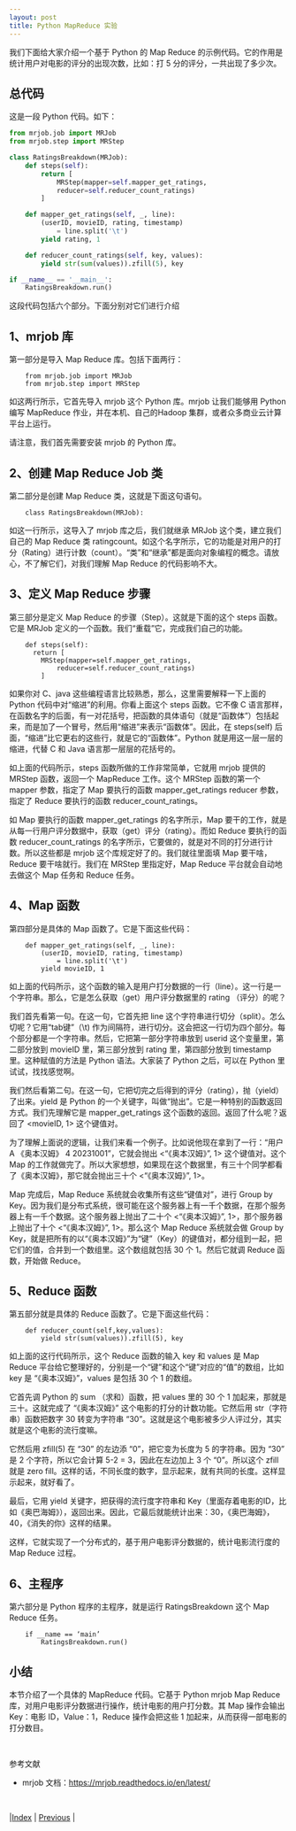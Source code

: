 ```yaml
---
layout: post
title: Python MapReduce 实验
---
```


我们下面给大家介绍一个基于 Python 的 Map Reduce 的示例代码。它的作用是统计用户对电影的评分的出现次数，比如：打 5 分的评分，一共出现了多少次。

## 总代码

这是一段 Python 代码。如下：

```py
from mrjob.job import MRJob
from mrjob.step import MRStep

class RatingsBreakdown(MRJob):
    def steps(self):
        return [
            MRStep(mapper=self.mapper_get_ratings,
            reducer=self.reducer_count_ratings)
        ]

    def mapper_get_ratings(self, _, line):
        (userID, movieID, rating, timestamp) 
            = line.split('\t')
        yield rating, 1

    def reducer_count_ratings(self, key, values):
        yield str(sum(values)).zfill(5), key

if __name__ == '__main__':
    RatingsBreakdown.run()
```

这段代码包括六个部分。下面分别对它们进行介绍

## 1、mrjob 库

第一部分是导入 Map Reduce 库。包括下面两行：

        from mrjob.job import MRJob
        from mrjob.step import MRStep

如这两行所示，它首先导入 mrjob 这个 Python 库。mrjob 让我们能够用 Python 编写 MapReduce 作业，并在本机、自己的Hadoop 集群，或者众多商业云计算平台上运行。

请注意，我们首先需要安装 mrjob 的 Python 库。

## 2、创建 Map Reduce Job 类

第二部分是创建 Map Reduce 类，这就是下面这句语句。

        class RatingsBreakdown(MRJob):

如这一行所示，这导入了 mrjob 库之后，我们就继承 MRJob 这个类，建立我们自己的 Map Reduce 类 ratingcount。如这个名字所示，它的功能是对用户的打分（Rating）进行计数（count）。“类”和“继承”都是面向对象编程的概念。请放心，不了解它们，对我们理解 Map Reduce 的代码影响不大。

## 3、定义 Map Reduce 步骤

第三部分是定义 Map Reduce 的步骤（Step）。这就是下面的这个 steps 函数。它是 MRJob 定义的一个函数。我们“重载”它，完成我们自己的功能。

        def steps(self):
          return [
            MRStep(mapper=self.mapper_get_ratings,
                reducer=self.reducer_count_ratings)
            ]

如果你对 C、java 这些编程语言比较熟悉，那么，这里需要解释一下上面的 Python 代码中对“缩进”的利用。你看上面这个 steps 函数。它不像 C 语言那样，在函数名字的后面，有一对花括号，把函数的具体语句（就是“函数体”）包括起来，而是加了一个冒号，然后用“缩进”来表示“函数体”。因此，在 steps(self) 后面，“缩进”比它更右的这些行，就是它的“函数体”。Python 就是用这一层一层的缩进，代替 C 和 Java 语言那一层层的花括号的。

如上面的代码所示，steps 函数所做的工作非常简单，它就用 mrjob 提供的 MRStep 函数，返回一个 MapReduce 工作。这个 MRStep 函数的第一个 mapper 参数，指定了 Map 要执行的函数 mapper_get_ratings reducer 参数，指定了 Reduce 要执行的函数 reducer_count_ratings。

如 Map 要执行的函数 mapper_get_ratings 的名字所示，Map 要干的工作，就是从每一行用户评分数据中，获取（get）评分（rating）。而如 Reduce 要执行的函数 reducer_count_ratings 的名字所示，它要做的，就是对不同的打分进行计数。所以这些都是 mrjob 这个库规定好了的。我们就往里面填 Map 要干啥，Reduce 要干啥就行。我们在 MRStep 里指定好，Map Reduce 平台就会自动地去做这个 Map 任务和 Reduce 任务。

## 4、Map 函数

第四部分是具体的 Map 函数了。它是下面这些代码：

        def mapper_get_ratings(self, _, line):
            (userID, movieID, rating, timestamp) 
                = line.split('\t')
            yield movieID, 1

如上面的代码所示，这个函数的输入是用户打分数据的一行（line）。这一行是一个字符串。那么，它是怎么获取（get）用户评分数据里的 rating （评分）的呢？

我们首先看第一句。在这一句，它首先把 line 这个字符串进行切分（split）。怎么切呢？它用“tab键”（\t) 作为间隔符，进行切分。这会把这一行切为四个部分。每个部分都是一个字符串。然后，它把第一部分字符串放到 userid 这个变量里，第二部分放到 movieID 里，第三部分放到 rating 里，第四部分放到 timestamp 里。这种赋值的方法是 Python 语法。大家装了 Python 之后，可以在 Python 里试试，找找感觉啊。

我们然后看第二句。在这一句，它把切完之后得到的评分（rating），抛（yield）了出来。yield 是 Python 的一个关键字，叫做“抛出”。它是一种特别的函数返回方式。我们先理解它是 mapper_get_ratings 这个函数的返回。返回了什么呢？返回了 <movieID, 1> 这个键值对。

为了理解上面说的逻辑，让我们来看一个例子。比如说他现在拿到了一行：“用户A 《奥本汉姆》 4 20231001”，它就会抛出 <“《奥本汉姆》”, 1> 这个键值对。这个 Map 的工作就做完了。所以大家想想，如果现在这个数据里，有三十个同学都看了《奥本汉姆》，那它就会抛出三十个 <“《奥本汉姆》”, 1>。

Map 完成后，Map Reduce 系统就会收集所有这些“键值对”，进行 Group by Key。因为我们是分布式系统，很可能在这个服务器上有一千个数据，在那个服务器上有一千个数据。这个服务器上抛出了二十个 <“《奥本汉姆》”, 1>，那个服务器上抛出了十个 <“《奥本汉姆》”, 1>。那么这个 Map Reduce 系统就会做 Group by Key，就是把所有的以“《奥本汉姆》”为“键”（Key）的键值对，都分组到一起，把它们的值，合并到一个数组里。这个数组就包括 30 个 1。然后它就调 Reduce 函数，开始做 Reduce。

## 5、Reduce 函数

第五部分就是具体的 Reduce 函数了。它是下面这些代码：

        def reducer_count(self,key,values):
            yield str(sum(values)).zfill(5), key

如上面的这行代码所示，这个 Reduce 函数的输入 key 和 values 是 Map Reduce 平台给它整理好的，分别是一个“键”和这个“键”对应的“值”的数组，比如 key 是 “《奥本汉姆》”，values 是包括 30 个 1 的数组。

它首先调 Python 的 sum （求和）函数，把 values 里的 30 个 1 加起来，那就是三十。这就完成了 “《奥本汉姆》” 这个电影的打分的计数功能。它然后用 str（字符串）函数把数字 30 转变为字符串 “30”。这就是这个电影被多少人评过分，其实就是这个电影的流行度嘛。

它然后用 zfill(5) 在 “30” 的左边添 “0”，把它变为长度为 5 的字符串。因为 “30” 是 2 个字符，所以它会计算 5-2 = 3，因此在左边加上 3 个 “0”。所以这个 zfill 就是 zero fill。这样的话，不同长度的数字，显示起来，就有共同的长度。这样显示起来，就好看了。

最后，它用 yield 关键字，把获得的流行度字符串和 Key（里面存着电影的ID，比如《奥巴海姆》），返回出来。因此，它最后就能统计出来：30，《奥巴海姆》，40，《消失的你》这样的结果。

这样，它就实现了一个分布式的，基于用户电影评分数据的，统计电影流行度的 Map Reduce 过程。

## 6、主程序

第六部分是 Python 程序的主程序，就是运行 RatingsBreakdown 这个 Map Reduce 任务。

        if __name == ‘main’
            RatingsBreakdown.run()

## 小结

本节介绍了一个具体的 MapReduce 代码。它基于 Python mrjob Map Reduce 库，对用户电影评分数据进行操作，统计电影的用户打分数。其 Map 操作会输出 Key：电影 ID，Value：1，Reduce 操作会把这些 1 加起来，从而获得一部电影的打分数目。

<br/>

参考文献

- mrjob 文档：https://mrjob.readthedocs.io/en/latest/

<br/>

|[Index](../) | [Previous](15-wordcount) |
